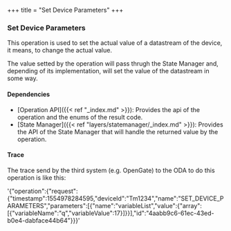 +++
title = "Set Device Parameters"
+++

### Set Device Parameters

This operation is used to set the actual value of a datastream of the device, it means, to change the actual value.

The value setted by the operation will pass thrugh the State Manager and, depending of its implementation, will set the value
of the datastream in some way.

#### Dependencies

* [Operation API]({{< ref "_index.md" >}}): Provides the api of the operation and the enums of the result code.
* [State Manager]({{< ref "layers/statemanager/_index.md" >}}): Provides the API of the State Manager that will handle the returned value by the operation.

#### Trace

The trace send by the third system (e.g. OpenGate) to the ODA to do this operation is like this:

'{"operation":{"request":{"timestamp":1554978284595,"deviceId":"Tm1234","name":"SET_DEVICE_PARAMETERS","parameters":[{"name":"variableList","value":{"array":[{"variableName":"q","variableValue":17}]}}],"id":"4aabb9c6-61ec-43ed-b0e4-dabface44b64"}}}'
